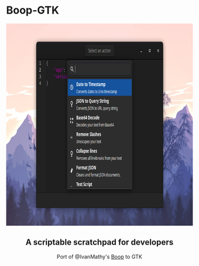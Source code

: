 # Boop-GTK

<p align="center">
  <img width="884" height="546" src="screenshot.png">
</p>

<h2 align="center">A scriptable scratchpad for developers</h2>
<p align="center">Port of @IvanMathy's <a href="https://github.com/IvanMathy/Boop">Boop</a> to GTK</p>